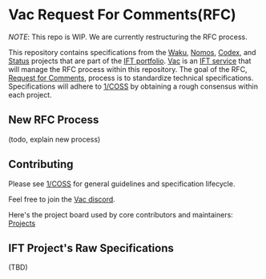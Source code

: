 # Vac Request For Comments(RFC)

*NOTE*: This repo is WIP. We are currently restructuring the RFC process.

This repository contains specifications from the [Waku](https://waku.org/), [Nomos](https://nomos.tech/), 
[Codex](https://codex.storage/), and [Status](https://status.app/) projects that are part of the [IFT portfolio](https://free.technology/).
[Vac](https://vac.dev) is an [IFT service](https://free.technology/services) that will manage the RFC process within this repository.
The goal of the RFC, [Request for Comments](https://en.wikipedia.org/wiki/Request_for_Comments),
process is to standardize technical specifications. 
Specifications will adhere to [1/COSS](./vac/1/coss.md) by obtaining a rough consensus within each project.

## New RFC Process

(todo, explain new process)

## Contributing

Please see [1/COSS](https://rfc.vac.dev/spec/1/) for general guidelines and specification lifecycle.

Feel free to join the [Vac discord](https://discord.gg/Vy54fEWuqC). 

Here's the project board used by core contributors and maintainers: [Projects](https://github.com/orgs/vacp2p/projects/5)

## IFT Project's Raw Specifications

(TBD)
